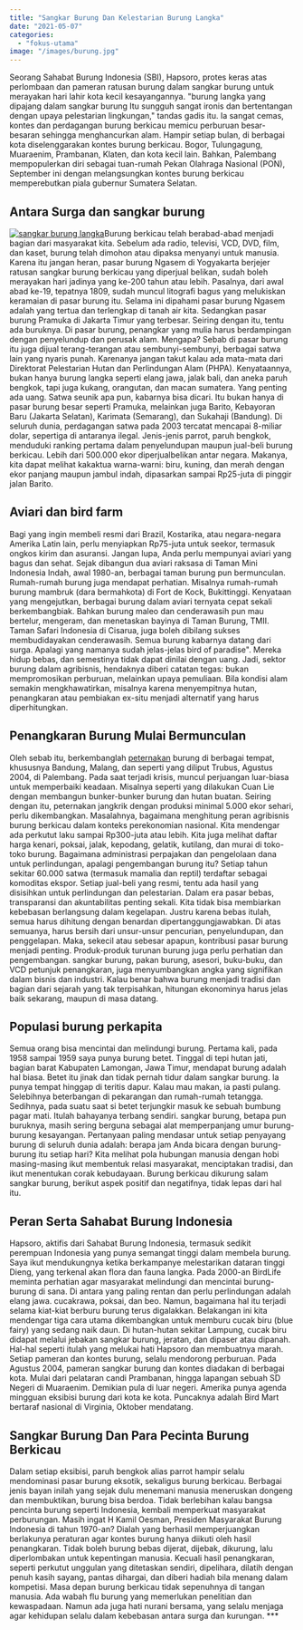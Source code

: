 ```yaml
---
title: "Sangkar Burung Dan Kelestarian Burung Langka"
date: "2021-05-07"
categories: 
  - "fokus-utama"
image: "/images/burung.jpg"
---
```


Seorang Sahabat Burung Indonesia (SBI), Hapsoro, protes keras atas perlombaan dan pameran ratusan burung dalam sangkar burung untuk merayakan hari lahir kota kecil kesayangannya. "burung langka yang dipajang dalam sangkar burung Itu sungguh sangat ironis dan bertentangan dengan upaya pelestarian lingkungan," tandas gadis itu. Ia sangat cemas, kontes dan perdagangan burung berkicau memicu perburuan besar-besaran sehingga menghancurkan alam. Hampir setiap bulan, di berbagai kota diselenggarakan kontes burung berkicau. Bogor, Tulungagung, Muaraenim, Prambanan, Klaten, dan kota kecil lain. Bahkan, Palembang mempopulerkan diri sebagai tuan-rumah Pekan Olahraga Nasional (PON), September ini dengan melangsungkan kontes burung berkicau memperebutkan piala gubernur Sumatera Selatan.

## Antara Surga dan sangkar burung

[![sangkar burung langka](/images/sangkar.jpg)](http://localhost/mitra/wp-content/uploads/2021/05/sangkar.jpg)Burung berkicau telah berabad-abad menjadi bagian dari masyarakat kita. Sebelum ada radio, televisi, VCD, DVD, film, dan kaset, burung telah dimohon atau dipaksa menyanyi untuk manusia. Karena itu jangan heran, pasar burung Ngasem di Yogyakarta berjejer ratusan sangkar burung berkicau yang diperjual belikan, sudah boleh merayakan hari jadinya yang ke-200 tahun atau lebih. Pasalnya, dari awal abad ke-19, tepatnya 1809, sudah muncul litografi bagus yang melukiskan keramaian di pasar burung itu. Selama ini dipahami pasar burung Ngasem adalah yang tertua dan terlengkap di tanah air kita. Sedangkan pasar burung Pramuka di Jakarta Timur yang terbesar. Seiring dengan itu, tentu ada buruknya. Di pasar burung, penangkar yang mulia harus berdampingan dengan penyelundup dan perusak alam. Mengapa? Sebab di pasar burung itu juga dijual terang-terangan atau sembunyi-sembunyi, berbagai satwa lain yang nyaris punah. Karenanya jangan takut kalau ada mata-mata dari Direktorat Pelestarian Hutan dan Perlindungan Alam (PHPA). Kenyataannya, bukan hanya burung langka seperti elang jawa, jalak bali, dan aneka paruh bengkok, tapi juga kukang, orangutan, dan macan sumatera. Yang penting ada uang. Satwa seunik apa pun, kabarnya bisa dicari. Itu bukan hanya di pasar burung besar seperti Pramuka, melainkan juga Barito, Kebayoran Baru (Jakarta Selatan), Karimata (Semarang), dan Sukahaji (Bandung). Di seluruh dunia, perdagangan satwa pada 2003 tercatat mencapai 8-miliar dolar, sepertiga di antaranya ilegal. Jenis-jenis parrot, paruh bengkok, menduduki ranking pertama dalam penyelundupan maupun jual-beli burung berkicau. Lebih dari 500.000 ekor diperjualbelikan antar negara. Makanya, kita dapat melihat kakaktua warna-warni: biru, kuning, dan merah dengan ekor panjang maupun jambul indah, dipasarkan sampai Rp25-juta di pinggir jalan Barito.

## Aviari dan bird farm

Bagi yang ingin membeli resmi dari Brazil, Kostarika, atau negara-negara Amerika Latin lain, perlu menyiapkan Rp75-juta untuk seekor, termasuk ongkos kirim dan asuransi. Jangan lupa, Anda perlu mempunyai aviari yang bagus dan sehat. Sejak dibangun dua aviari raksasa di Taman Mini Indonesia Indah, awal 1980-an, berbagai taman burung pun bermunculan. Rumah-rumah burung juga mendapat perhatian. Misalnya rumah-rumah burung mambruk (dara bermahkota) di Fort de Kock, Bukittinggi. Kenyataan yang mengejutkan, berbagai burung dalam aviari ternyata cepat sekali berkembangbiak. Bahkan burung maleo dan cenderawasih pun mau bertelur, mengeram, dan menetaskan bayinya di Taman Burung, TMII. Taman Safari Indonesia di Cisarua, juga boleh dibilang sukses membudidayakan cenderawasih. Semua burung kabarnya datang dari surga. Apalagi yang namanya sudah jelas-jelas bird of paradise". Mereka hidup bebas, dan semestinya tidak dapat dinilai dengan uang. Jadi, sektor burung dalam agribisnis, hendaknya diberi catatan tegas: bukan mempromosikan perburuan, melainkan upaya pemuliaan. Bila kondisi alam semakin mengkhawatirkan, misalnya karena menyempitnya hutan, penangkaran atau pembiakan ex-situ menjadi alternatif yang harus diperhitungkan.

## Penangkaran Burung Mulai Bermunculan

Oleh sebab itu, berkembanglah [peternakan](http://localhost/mitra/peternakan "peternakan") burung di berbagai tempat, khususnya Bandung, Malang, dan seperti yang diliput Trubus, Agustus 2004, di Palembang. Pada saat terjadi krisis, muncul perjuangan luar-biasa untuk memperbaiki keadaan. Misalnya seperti yang dilakukan Cuan Lie dengan membangun bunker-bunker burung dan hutan buatan. Seiring dengan itu, peternakan jangkrik dengan produksi minimal 5.000 ekor sehari, perlu dikembangkan. Masalahnya, bagaimana menghitung peran agribisnis burung berkicau dalam konteks perekonomian nasional. Kita mendengar ada perkutut laku sampai Rp300-juta atau lebih. Kita juga melihat daftar harga kenari, poksai, jalak, kepodang, gelatik, kutilang, dan murai di toko-toko burung. Bagaimana administrasi perpajakan dan pengelolaan dana untuk perlindungan, apalagi pengembangan burung itu? Setiap tahun sekitar 60.000 satwa (termasuk mamalia dan reptil) terdaftar sebagai komoditas ekspor. Setiap jual-beli yang resmi, tentu ada hasil yang disisihkan untuk perlindungan dan pelestarian. Dalam era pasar bebas, transparansi dan akuntabilitas penting sekali. Kita tidak bisa membiarkan kebebasan berlangsung dalam kegelapan. Justru karena bebas itulah, semua harus dihitung dengan benardan dipertanggungjawabkan. Di atas semuanya, harus bersih dari unsur-unsur pencurian, penyelundupan, dan penggelapan. Maka, sekecil atau sebesar apapun, kontribusi pasar burung menjadi penting. Produk-produk turunan burung juga perlu perhatian dan pengembangan. sangkar burung, pakan burung, asesori, buku-buku, dan VCD petunjuk penangkaran, juga menyumbangkan angka yang signifikan dalam bisnis dan industri. Kalau benar bahwa burung menjadi tradisi dan bagian dari sejarah yang tak terpisahkan, hitungan ekonominya harus jelas baik sekarang, maupun di masa datang.

## Populasi burung perkapita

Semua orang bisa mencintai dan melindungi burung. Pertama kali, pada 1958 sampai 1959 saya punya burung betet. Tinggal di tepi hutan jati, bagian barat Kabupaten Lamongan, Jawa Timur, mendapat burung adalah hal biasa. Betet itu jinak dan tidak pernah tidur dalam sangkar burung. Ia punya tempat hinggap di teritis dapur. Kalau mau makan, ia pasti pulang. Selebihnya beterbangan di pekarangan dan rumah-rumah tetangga. Sedihnya, pada suatu saat si betet terjungkir masuk ke sebuah bumbung pagar mati. Itulah bahayanya terbang sendiri. sangkar burung, betapa pun buruknya, masih sering berguna sebagai alat memperpanjang umur burung-burung kesayangan. Pertanyaan paling mendasar untuk setiap penyayang burung di seluruh dunia adalah: berapa jam Anda bicara dengan burung-burung itu setiap hari? Kita melihat pola hubungan manusia dengan hobi masing-masing ikut membentuk relasi masyarakat, menciptakan tradisi, dan ikut menentukan corak kebudayaan. Burung berkicau dikurung salam sangkar burung, berikut aspek positif dan negatifnya, tidak lepas dari hal itu.

## Peran Serta Sahabat Burung Indonesia

Hapsoro, aktifis dari Sahabat Burung Indonesia, termasuk sedikit perempuan Indonesia yang punya semangat tinggi dalam membela burung. Saya ikut mendukungnya ketika berkampanye melestarikan dataran tinggi Dieng, yang terkenal akan flora dan fauna langka. Pada 2000-an BirdLife meminta perhatian agar masyarakat melindungi dan mencintai burung-burung di sana. Di antara yang paling rentan dan perlu perlindungan adalah elang jawa. cucakrawa, poksai, dan beo. Namun, bagaimana hal itu terjadi selama kiat-kiat berburu burung terus digalakkan. Belakangan ini kita mendengar tiga cara utama dikembangkan untuk memburu cucak biru (blue fairy) yang sedang naik daun. Di hutan-hutan sekitar Lampung, cucak biru didapat melalui jebakan sangkar burung, jeratan, dan dipaser atau dipanah. Hal-hal seperti itulah yang melukai hati Hapsoro dan membuatnya marah. Setiap pameran dan kontes burung, selalu mendorong perburuan. Pada Agustus 2004, pameran sangkar burung dan kontes diadakan di berbagai kota. Mulai dari pelataran candi Prambanan, hingga lapangan sebuah SD Negeri di Muaraenim. Demikian pula di luar negeri. Amerika punya agenda mingguan eksibisi burung dari kota ke kota. Puncaknya adalah Bird Mart bertaraf nasional di Virginia, Oktober mendatang.

## Sangkar Burung Dan Para Pecinta Burung Berkicau

Dalam setiap eksibisi, paruh bengkok alias parrot hampir selalu mendominasi pasar burung eksotik, sekaligus burung berkicau. Berbagai jenis bayan inilah yang sejak dulu menemani manusia meneruskan dongeng dan membuktikan, burung bisa berdoa. Tidak berlebihan kalau bangsa pencinta burung seperti Indonesia, kembali memperkuat masyarakat perburungan. Masih ingat H Kamil Oesman, Presiden Masyarakat Burung Indonesia di tahun 1970-an? Dialah yang berhasil memperjuangkan berlakunya peraturan agar kontes burung hanya diikuti oleh hasil penangkaran. Tidak boleh burung bebas dijerat, dijebak, dikurung, lalu diperlombakan untuk kepentingan manusia. Kecuali hasil penangkaran, seperti perkutut unggulan yang ditetaskan sendiri, dipelihara, dilatih dengan penuh kasih sayang, pantas dihargai, dan diberi hadiah bila menang dalam kompetisi. Masa depan burung berkicau tidak sepenuhnya di tangan manusia. Ada wabah flu burung yang memerlukan penelitian dan kewaspadaan. Namun ada juga hati nurani bersama, yang selalu menjaga agar kehidupan selalu dalam kebebasan antara surga dan kurungan. \*\*\*
